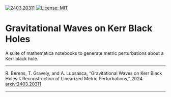 [![2403.20311](https://img.shields.io/badge/arXiv-2403.20311-b31b1b.svg)](https://arxiv.org/abs/2403.20311) [![License: MIT](https://img.shields.io/badge/License-MIT-yellow.svg)](https://github.com/Metric-Reconstruction/metric-reconstruction/blob/main/LICENSE)
# Gravitational Waves on Kerr Black Holes #

A suite of mathematica notebooks to generate metric perturbations about a Kerr black hole.

______________
R. Berens, T. Gravely, and A. Lupsasca, “Gravitational Waves on Kerr Black Holes I: Reconstruction of Linearized Metric Perturbations,” 2024. [arxiv:2403.20311](https://arxiv.org/abs/2403.20311)
______________
